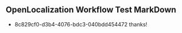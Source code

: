 ## OpenLocalization Workflow Test MarkDown
* 8c829cf0-d3b4-4076-bdc3-040bdd454472 thanks!

<!--HONumber=Aug16_HO3-->


